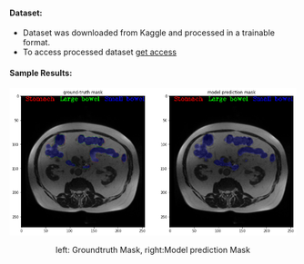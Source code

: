 #### Dataset:
* Dataset was downloaded from Kaggle and processed in a trainable format.
* To access processed dataset <a href="https://drive.google.com/file/d/169Rzl_UOgzwcIpBT4bZSL_msbesmsqdh/view?usp=sharing">get access</a>

#### Sample Results: 
<p align = "center">
<img src = "https://github.com/anish9/Deep-Learning-Notes/blob/main/computer_vision/Medical-image-segmentation/assets/download.png">
</p>
<p align = "center">
left: Groundtruth Mask, right:Model prediction Mask
</p>
